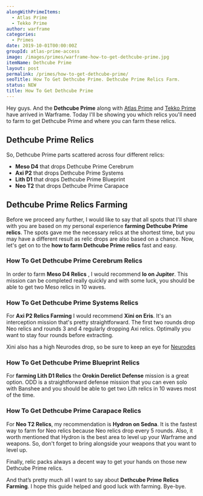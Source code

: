 ```yaml
---
alongWithPrimeItems:
  - Atlas Prime
  - Tekko Prime
author: warframe
categories:
  - Primes
date: 2019-10-01T00:00:00Z
groupId: atlas-prime-access
image: /images/primes/warframe-how-to-get-dethcube-prime.jpg
itemName: Dethcube Prime
layout: post
permalink: /primes/how-to-get-dethcube-prime/
seoTitle: How To Get Dethcube Prime. Dethcube Prime Relics Farm.
status: NEW
title: How To Get Dethcube Prime
---
```


<p>Hey guys. And the <strong>Dethcube Prime</strong> along with <a href="/primes/how-to-get-atlas-prime/" title="How To Get Atlas Prime">Atlas Prime</a> and <a href="/primes/how-to-get-tekko-prime/" title="How To Get Tekko Prime">Tekko Prime</a> have arrived in Warframe. Today I'll be showing you which relics you'll need to farm to get Dethcube Prime and where you can farm these relics.</p><!--more--> <h2>Dethcube Prime Relics</h2> <p>So, Dethcube Prime parts scattered across four different relics:</p> <ul>  <li> <b>Meso D4</b> that drops Dethcube Prime Cerebrum </li>  <li> <b>Axi P2</b> that drops Dethcube Prime Systems </li>  <li> <b>Lith D1</b> that drops Dethcube Prime Blueprint </li>  <li> <b>Neo T2</b> that drops Dethcube Prime Carapace </li>  </ul> <h2>Dethcube Prime Relics Farming</h2> <p>Before we proceed any further, I would like to say that all spots that I'll share with you are based on my personal experience <strong>farming Dethcube Prime relics</strong>. The spots gave me the necessary relics at the shortest time, but you may have a different result as relic drops are also based on a chance. Now, let's get on to the <strong>how to farm Dethcube Prime relics</strong> fast and easy.</p>  <h3>How To Get Dethcube Prime Cerebrum Relics</h3>    <p>In order to farm <b>Meso D4 Relics</b> , I would recommend <b>Io on Jupiter</b>. This mission can be completed really quickly and with some luck, you should be able to get two Meso relics in 10 waves.</p>       <h3>How To Get Dethcube Prime Systems Relics</h3>    <p>For <b>Axi P2 Relics Farming</b> I would recommend <b>Xini on Eris</b>. It's an interception mission that's pretty straightforward. The first two rounds drop Neo relics and rounds 3 and 4 regularly dropping Axi relics. Optimally you want to stay four rounds before extracting.</p> <p>Xini also has a high Neurodes drop, so be sure to keep an eye for <a href="/warframe-neurodes-farming/" title="Warframe Neurodes Farming">Neurodes</a></p>       <h3>How To Get Dethcube Prime Blueprint Relics</h3>    <p>For <strong>farming Lith D1 Relics</strong> the <b>Orokin Derelict Defense</b> mission is a great option. ODD is a straightforward defense mission that you can even solo with Banshee and you should be able to get two Lith relics in 10 waves most of the time.</p>       <h3>How To Get Dethcube Prime Carapace Relics</h3>    <p>For <b>Neo T2 Relics</b>, my recommendation is <b>Hydron on Sedna</b>. It is the fastest way to farm for Neo relics because Neo relics drop every 5 rounds. Also, it worth mentioned that Hydron is the best area to level up your Warframe and weapons. So, don't forget to bring alongside your weapons that you want to level up.</p>        <p>Finally, relic packs always a decent way to get your hands on those new Dethcube Prime relics.</p> <p>And that’s pretty much all I want to say about <strong>Dethcube Prime Relics Farming</strong>. I hope this guide helped and good luck with farming. Bye-bye.</p>
